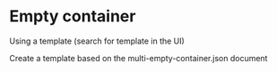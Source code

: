 # Empty container

Using a template (search for template in the UI)

Create a template based on the multi-empty-container.json document

